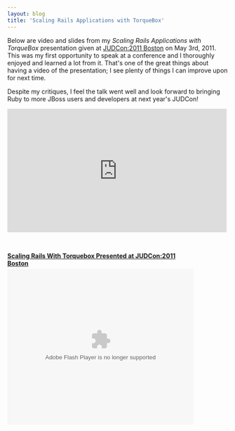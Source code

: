 ```yaml
---
layout: blog
title: 'Scaling Rails Applications with TorqueBox'
---
```


[judcon]: http://www.jboss.org/events/JUDCon.html

Below are video and slides from my _Scaling Rails Applications with
TorqueBox_ presentation given at [JUDCon:2011 Boston][judcon] on May
3rd, 2011. This was my first opportunity to speak at a conference and
I thoroughly enjoyed and learned a lot from it. That's one of the
great things about having a video of the presentation; I see plenty of
things I can improve upon for next time.

Despite my critiques, I feel the talk went well and look forward to
bringing Ruby to more JBoss users and developers at next year's
JUDCon!

<iframe src="http://player.vimeo.com/video/24777987?title=0&amp;byline=0&amp;portrait=0" width="500" height="281" frameborder="0"></iframe><p>&nbsp;</p>

<div style="width:425px" id="__ss_7820753"><strong style="display:block;margin:12px 0 4px"><a href="http://www.slideshare.net/benbrowning/scaling-rails-with-torquebox-presented-at-judcon2011-boston" title="Scaling Rails With Torquebox Presented at JUDCon:2011 Boston">Scaling Rails With Torquebox Presented at JUDCon:2011 Boston</a></strong><object id="__sse7820753" width="425" height="355"><param name="movie" value="http://static.slidesharecdn.com/swf/ssplayer2.swf?doc=scalingrailswithtorquebox-110503130555-phpapp01&stripped_title=scaling-rails-with-torquebox-presented-at-judcon2011-boston&userName=benbrowning" /><param name="allowFullScreen" value="true"/><param name="allowScriptAccess" value="always"/><embed name="__sse7820753" src="http://static.slidesharecdn.com/swf/ssplayer2.swf?doc=scalingrailswithtorquebox-110503130555-phpapp01&stripped_title=scaling-rails-with-torquebox-presented-at-judcon2011-boston&userName=benbrowning" type="application/x-shockwave-flash" allowscriptaccess="always" allowfullscreen="true" width="425" height="355"></embed></object></div>
